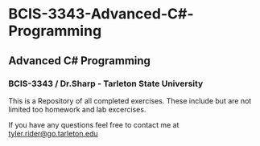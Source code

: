 # BCIS-3343-Advanced-C#-Programming
 
## Advanced C# Programming

### BCIS-3343 / Dr.Sharp - Tarleton State University

This is a Repository of all completed exercises. These include but are not limited too homework and lab excercises.

If you have any questions feel free to contact me at [tyler.rider@go.tarleton.edu](mailto:tyler.rider@go.tarleton.edu)
